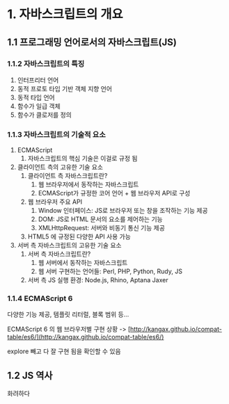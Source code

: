 # 1. 자바스크립트의 개요

## 1.1 프로그래밍 언어로서의 자바스크립트(JS)

### 1.1.2 자바스크립트의 특징

1. 인터프리터 언어
2. 동적 프로토 타입 기반 객체 지향 언어
3. 동적 타입 언어
4. 함수가 일급 객체
5. 함수가 클로저를 정의

### 1.1.3 자바스크립트의 기술적 요소

1. ECMAScript
   1. 자바스크립트의 핵심 기술은 이걸로 규정 됨
2. 클라이언트 측의 고유한 기술 요소
   1. 클라이언트 측 자바스크립트란?
      1. 웹 브라우저에서 동작하는 자바스크립트
      2. ECMAScript가 규정한 코어 언어 + 웹 브라우저 API로 구성
   2. 웹 브라우저 주요 API
      1. Window 인터페이스: JS로 브라우저 또는 창을 조작하는 기능 제공
      2. DOM: JS로 HTML 문서의 요소를 제어하는 기능
      3. XMLHttpRequest: 서버와 비동기 통신 기능 제공
   3. HTML5 에 규정된 다양한 API 사용 가능
3. 서버 측 자바스크립트의 고유한 기술 요소
   1. 서버 측 자바스크립트란?
      1. 웹 서버에서 동작하는 자바스크립트
      2. 웹 서버 구현하는 언어들: Perl, PHP, Python, Rudy, JS
   2. 서버 측 JS 실행 환경: Node.js, Rhino, Aptana Jaxer

### 1.1.4 ECMAScript 6

다양한 기능 제공, 템플릿 리터럴, 블록 범위 등...

ECMAScript 6 의 웹 브라우저별 구현 상황 ->
[http://kangax.github.io/compat-table/es6/](http://kangax.github.io/compat-table/es6/)

explore 빼고 다 잘 구현 됨을 확인할 수 있음

## 1.2 JS 역사

화려하다

